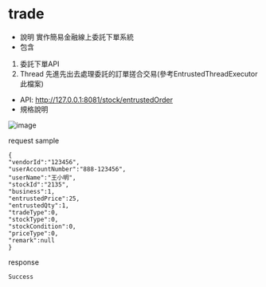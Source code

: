 # trade
- 說明
實作簡易金融線上委託下單系統 
- 包含
1. 委託下單API
1. Thread 先進先出去處理委託的訂單搓合交易(參考EntrustedThreadExecutor此檔案)


- API: http://127.0.0.1:8081/stock/entrustedOrder
- 規格說明

![image](https://user-images.githubusercontent.com/32324347/188313039-f19e980e-9e7a-4201-9297-8f2245968141.png)


request sample

```
{
"vendorId":"123456",
"userAccountNumber":"888-123456",
"userName":"王小明",
"stockId":"2135",
"business":1,
"entrustedPrice":25,
"entrustedQty":1,
"tradeType":0,
"stockType":0,
"stockCondition":0,
"priceType":0,
"remark":null
}
```

response
```
Success
```
